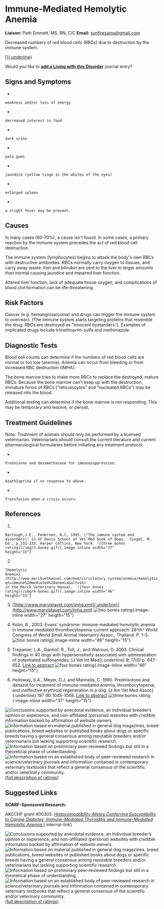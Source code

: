 Immune-Mediated Hemolytic Anemia
================================

**Liaison:** Patti Emmett, MS, RN, CIC **Email:**
<sunfiresams@gmail.com>



Decreased numbers of red blood cells (RBCs) due to destruction by the
immune system.

[[]{.underline}](mailto:sunfiresams@bigfoot.com)



Would you like to **[add a Living with this
Disorder](immune-mediated-hemolytic-anemia/addliving_form.html)**
journal entry?

Signs and Symptoms
------------------

-   

    weakness and/or loss of energy

    

-   

    decreased interest in food

    

-   

    dark urine

    

-   

    pale gums

    

-   

    jaundice (yellow tinge in the whites of the eyes)

    

-   

    enlarged spleen

    

-   

    a slight fever may be present.

    

Causes
------

In many cases (60-70%), a cause isn\'t found.  In some cases, a primary
reaction by the immune system precedes the act of red blood cell
destruction.



The immune system (lymphocytes) begins to attack the body\'s own RBCs
with destructive antibodies. RBCs normally carry oxygen to tissues, and
carry away waste.  Iron and bilirubin are sent to the liver in larger
amounts than normal causing jaundice and impaired liver function.

Altered liver function, lack of adequate tissue oxygen, and
complications of blood clot formation can be life-threatening.



Risk Factors
------------

Cancer (e.g. hemangiosarcoma) and drugs can trigger the immune system to
overreact.  (The immune system starts targeting proteins that resemble
the drug; RBCs are destroyed as \"innocent bystanders\").  Examples of
implicated drugs include trimethoprim-sulfa and methimazole.

Diagnostic Tests
----------------

Blood cell counts can determine if the numbers of red blood cells are
normal or too low (anemia).  Anemia can occur from bleeding or from
increased RBC destruction (IMHA).



The bone marrow tries to make more RBCs to replace the destroyed, mature
RBCs.  Because the bone marrow can\'t keep up with the destruction,
immature forms of RBCs (\"reticulocytes\" and \"nucleated RBCs\") may be
released into the blood.



Additional testing can determine if the bone marrow is not responding.
This may be temporary and resolve, or persist.



Treatment Guidelines
--------------------

Note: Treatment of animals should only be performed by a licensed
veterinarian. Veterinarians should consult the current literature and
current pharmacological formularies before initiating any treatment
protocol.

-   

    Prednisone and dexamethasone for immunosuppression.

    

-   

    Azathioprine if no response to above.

    

-   

    Transfusion when a crisis occurs.

    



References
----------



1.  

    Barlough,J.E., Pedersen, N.C, 1995. \"The immune system and
    disorders\" in UC Davis School of Vet Med book of dogs.  Siegal, M.
    Ed., p.331-333. Harper Collins, New York. ![three bones
    rating](/img/3-bones.gif){.image-inline width="37"
    height="15"}

    

2.  

    [Hemolytic
    Anemia](http://www.merckvetmanual.com/mvm/circulatory_system/anemia/hemolytic_anemia.html?qt=immune%20mediated%20anemia&alt=sh)
    in the Merck Veterinary Manual.  ![four bones
    rating](/img/4-bones.gif){.image-inline width="46"
    height="15"}

    

3.  [[http://www.marvistavet.com/imha.pml]{.underline}](http://www.marvistavet.com/imha.pml)
    ![two bones
    rating](/img/2-bones.gif){.image-inline width="27"
    height="15"}

4.  Kohn, B., 2003.  Evans' syndrome: immune-mediated hemolytic anemia
    in Immune-mediated thrombocytopenia-current approach.  28^th^ World
    Congress of World Small Animal Veterianry Assoc., Thailand. P. 1-3.
    ![four bones
    rating](/img/4-bones.gif){.image-inline width="46"
    height="15"}

5.  Trepanier, L.A., Danhof, R., Toll, J., and Watrous, D.  2003.
    Clinical findings in 40 dogs with hypersensitivity associated with
    administration of potentiated sulfonamides.  [J Vet Int
    Med]{.underline} 9; 17(5):p. 647-652. [Link to
    abstract](http://www.ncbi.nlm.nih.gov/entrez/query.fcgi?db=pubmed&cmd=Retrieve&dopt=AbstractPlus&list_uids=14529130&query_hl=5&itool=pubmed_docsum)
    ![four bones
    rating](/img/4-bones.gif){.image-inline width="46"
    height="15"}

6.  Holloway, S.A., Meyer, D.J, and Mannella, C. 1990.  Prednisolone and
    danazol for treatment of immune-mediated anemia, thrombocytopenia,
    and ineffective erythroid regeneration in a dog.  [J Am Vet Med
    Assoc]{.underline}  197 (8):1045-1048. [Link to
    abstract](http://www.ncbi.nlm.nih.gov/entrez/query.fcgi?db=pubmed&cmd=Retrieve&dopt=AbstractPlus&list_uids=2243038&query_hl=7&itool=pubmed_docsum) ![three
    bones rating](/img/3-bones.gif){.image-inline
    width="37" height="15"}





![](immune-mediated-hemolytic-anemia/bone.gif "Conclusions supported by anecdotal evidence, an individual breeder’s opinion or experience, and non-affiliated (personal) websites with credible information backed by affirmation of website owners.")
![](immune-mediated-hemolytic-anemia/2-bones.gif "Information based on material published in general dog magazines, breed publications, breed websites or published books about dogs or specific breeds  having a general consensus among reputable breeders and/or veterinarians but lacking supporting scientific research.")
![](immune-mediated-hemolytic-anemia/3-bones.gif "Information based on preliminary peer-reviewed findings but still in a theoretical phase of understanding.")
![](immune-mediated-hemolytic-anemia/4-bones.gif "Information based on an established body of peer-reviewed research in science/veterinary journals and information contained in contemporary veterinary textbooks that reflect a general consensus of the scientific and/or veterinary community.")
[(full description of ratings)](ratings-what-do-they-mean.html)



Suggested Links
---------------

**SCARF-Sponsored Research:**

AKCCHF grant \#00305:  [*Histocompatibility Alleles Conferring
Susceptibility to Canine Diabetes, Immune-Mediated Thyroiditis and
Immune-Mediated Hemolytic
Anemia.*](../research/current-research-studies/akcchf-grant-305/akcchf-grant-305-complete.html "AKCCHF grant #00305 complete"){.internal-link}



![](immune-mediated-hemolytic-anemia/bone.gif "Conclusions supported by anecdotal evidence, an individual breeder’s opinion or experience, and non-affiliated (personal) websites with credible information backed by affirmation of website owners.")
![](immune-mediated-hemolytic-anemia/2-bones.gif "Information based on material published in general dog magazines, breed publications, breed websites or published books about dogs or specific breeds  having a general consensus among reputable breeders and/or veterinarians but lacking supporting scientific research.")
![](immune-mediated-hemolytic-anemia/3-bones.gif "Information based on preliminary peer-reviewed findings but still in a theoretical phase of understanding.")
![](immune-mediated-hemolytic-anemia/4-bones.gif "Information based on an established body of peer-reviewed research in science/veterinary journals and information contained in contemporary veterinary textbooks that reflect a general consensus of the scientific and/or veterinary community.")
[(full description of ratings)](ratings-what-do-they-mean.html)


